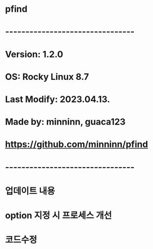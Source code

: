# pfind

# --------------------------------
# Version: 1.2.0
# OS: Rocky Linux 8.7
# Last Modify: 2023.04.13.
# Made by: minninn, guaca123
# https://github.com/minninn/pfind
# --------------------------------

# 업데이트 내용
#
# option 지정 시 프로세스 개선
# 코드수정
